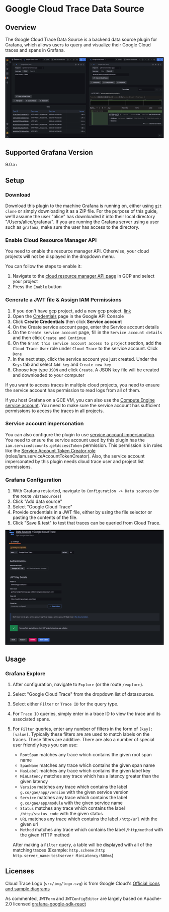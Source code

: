 # Google Cloud Trace Data Source

## Overview
The Google Cloud Trace Data Source is a backend data source plugin for Grafana,
which allows users to query and visualize their Google Cloud traces and spans in Grafana.

![image info](https://github.com/GoogleCloudPlatform/cloud-trace-data-source-plugin/blob/main/src/img/cloud_trace_explore_view.png?raw=true)

## Supported Grafana Version
9.0.x+

## Setup

### Download
Download this plugin to the machine Grafana is running on, either using `git clone` or simply downloading it as a ZIP file. For the purpose of this guide, we'll assume the user "alice" has downloaded it into their local directory "/Users/alice/grafana/". If you are running the Grafana server using a user such as `grafana`, make sure the user has access to the directory.

### Enable Cloud Resource Manager API

You need to enable the resource manager API. Otherwise, your cloud projects will not be displayed in the dropdown menu.

You can follow the steps to enable it:

1. Navigate to the [cloud resource manager API page](https://console.cloud.google.com/apis/library/cloudresourcemanager.googleapis.com) in GCP and select your project
2. Press the `Enable` button

### Generate a JWT file & Assign IAM Permissions

1. If you don't have gcp project, add a new gcp project. [link](https://cloud.google.com/resource-manager/docs/creating-managing-projects#console)
2. Open the [Credentials](https://console.developers.google.com/apis/credentials) page in the Google API Console
3. Click **Create Credentials** then click **Service account**
4. On the Create service account page, enter the Service account details
5. On the `Create service account` page, fill in the `Service account details` and then click `Create and Continue`
6. On the `Grant this service account access to project` section, add the `Cloud Trace User` role under `Cloud Trace` to the service account. Click `Done`
7. In the next step, click the service account you just created. Under the `Keys` tab and select `Add key` and `Create new key`
8. Choose key type `JSON` and click `Create`. A JSON key file will be created and downloaded to your computer

If you want to access traces in multiple cloud projects, you need to ensure the service account has permission to read logs from all of them.

If you host Grafana on a GCE VM, you can also use the [Compute Engine service account](https://cloud.google.com/compute/docs/access/service-accounts#serviceaccount). You need to make sure the service account has sufficient permissions to access the traces in all projects.

### Service account impersonation
You can also configure the plugin to use [service account impersonation](https://cloud.google.com/iam/docs/service-account-impersonation).
You need to ensure the service account used by this plugin has the `iam.serviceAccounts.getAccessToken` permission. This permission is in roles like the [Service Account Token Creator role](https://cloud.google.com/iam/docs/understanding-roles#iam.serviceAccountTokenCreator) (roles/iam.serviceAccountTokenCreator). Also, the service account impersonated
by this plugin needs cloud trace user and project list permissions.
### Grafana Configuration
1. With Grafana restarted, navigate to `Configuration -> Data sources` (or the route `/datasources`)
2. Click "Add data source"
3. Select "Google Cloud Trace"
4. Provide credentials in a JWT file, either by using the file selector or pasting the contents of the file.
5. Click "Save & test" to test that traces can be queried from Cloud Trace.

![image info](https://github.com/GoogleCloudPlatform/cloud-trace-data-source-plugin/blob/main/src/img/cloud_trace_config.png?raw=true)


## Usage

### Grafana Explore
1. After configuration, navigate to `Explore` (or the route `/explore`).
2. Select "Google Cloud Trace" from the dropdown list of datasources.
3. Select either `Filter` or `Trace ID` for the query type.
4. For `Trace ID` queries, simply enter in a trace ID to view the trace and its associated spans.
5. For `Filter` queries, enter any number of filters in the form of `[key]:[value]`. 
   Typically these filters are are used to match labels on the traces. These filters are additive.
   There are also a number of special user friendly keys you can use:
    - `RootSpan` matches any trace which contains the given root span name
    - `SpanName` matches any trace which contains the given span name
    - `HasLabel` matches any trace which contains the given label key
	- `MinLatency` matches any trace which has a latency greater than the given latency
	- `Version` matches any trace which contains the label `g.co/gae/app/version` with the given service version
	- `Service` matches any trace which contains the label `g.co/gae/app/module` with the given service name
	- `Status` matches any trace which contains the label `/http/status_code` with the given status
	- `URL` matches any trace which contains the label `/http/url` with the given url
	- `Method` matches any trace which contains the label `/http/method` with the given HTTP method

    After making a `Filter` query, a table will be displayed with all of the matching traces
    (Example: `http.scheme:http http.server_name:testserver MinLatency:500ms`)

## Licenses
Cloud Trace Logo (`src/img/logo.svg`) is from Google Cloud's [Official icons and sample diagrams](https://cloud.google.com/icons)

As commented, `JWTForm` and `JWTConfigEditor` are largely based on Apache-2.0 licensed [grafana-google-sdk-react](https://github.com/grafana/grafana-google-sdk-react/)
